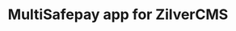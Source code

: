 ---
title : "MultiSafepay app for ZilverCMS"
meta_title: "ZilverCMS plugin integration - MultiSafepay Documentation Center"
layout: 'single'
meta_description: "MultiSafepay app for ZilverCMS. Easily integrate MultiSafepay payment solutions into your ZilverCMS platform with the free app"
logo: "/logo/Integrations/ZilverCMS.svg"
weight: 10
title_short: "ZilverCMS"
description_short: "Easily integrate MultiSafepay payment solutions into your ZilverCMS platform with the free app."
description: "Easily integrate MultiSafepay payment solutions into your ZilverCMS platform with the free app.
This app is managed by our partner ZilverCMS. For support, please contact [ZilverCMS](https://www.zilvercms.nl/contact) directly. 
If you would like to integrate the MultiSafepay plugin for ZilverCMS, please contact our integration team at <integration@multisafepay.com>"
layout: 'single'
faq: "."
---
